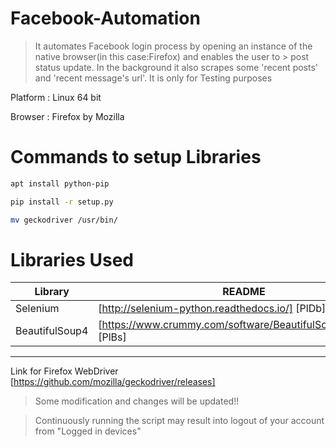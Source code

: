 # Facebook-Automation

>It automates Facebook login process by opening an instance of the native browser(in this case:Firefox) and enables the user to >
post status update.
>In the background it also scrapes some 'recent posts' and 'recent message's url'.
>It is only for Testing purposes

Platform : Linux 64 bit

Browser : Firefox by Mozilla

# Commands to setup Libraries
```sh
apt install python-pip

pip install -r setup.py

mv geckodriver /usr/bin/
```
# Libraries Used
| Library | README |
| ------ | ------ |
| Selenium | [http://selenium-python.readthedocs.io/] [PlDb] |
| BeautifulSoup4 | [https://www.crummy.com/software/BeautifulSoup/bs4/doc/] [PlBs]|

-------------------------------------------------------------------------
Link for Firefox WebDriver [https://github.com/mozilla/geckodriver/releases]

>Some modification and changes will be updated!!

>Continuously running the script may result into logout of your account from "Logged in devices"
